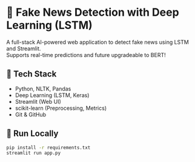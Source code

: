 # 🧠 Fake News Detection with Deep Learning (LSTM)

A full-stack AI-powered web application to detect fake news using LSTM and Streamlit.  
Supports real-time predictions and future upgradeable to BERT!

## 🔧 Tech Stack

- Python, NLTK, Pandas
- Deep Learning (LSTM, Keras)
- Streamlit (Web UI)
- scikit-learn (Preprocessing, Metrics)
- Git & GitHub

## 🚀 Run Locally

```bash
pip install -r requirements.txt
streamlit run app.py
